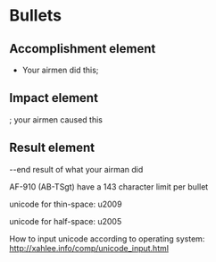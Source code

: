 Bullets
=======

Accomplishment element
----------------------

- Your airmen did this;

Impact element
--------------

; your airmen caused this

Result element
--------------

--end result of what your airman did

AF-910 (AB-TSgt) have a 143 character limit per bullet

unicode for thin-space: u2009

unicode for half-space: u2005

How to input unicode according to operating system: http://xahlee.info/comp/unicode_input.html

